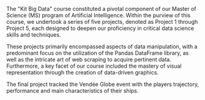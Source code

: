 The "Kit Big Data" course constituted a pivotal component of our Master of Science (MS) program of Artificial Intelligence. Within the purview of this course, we undertook a series of five projects, denoted as Project 1 through Project 5, each designed to deepen our proficiency in critical data science skills and techniques.

These projects primarily encompassed aspects of data manipulation, with a predominant focus on the utilization of the Pandas DataFrame library, as well as the intricate art of web scraping to acquire pertinent data. Furthermore, a key facet of our course included the mastery of visual representation through the creation of data-driven graphics.

The final project tracked the Vendée Globe event with the players trajectory, performance and main characteristics of their ships. 

